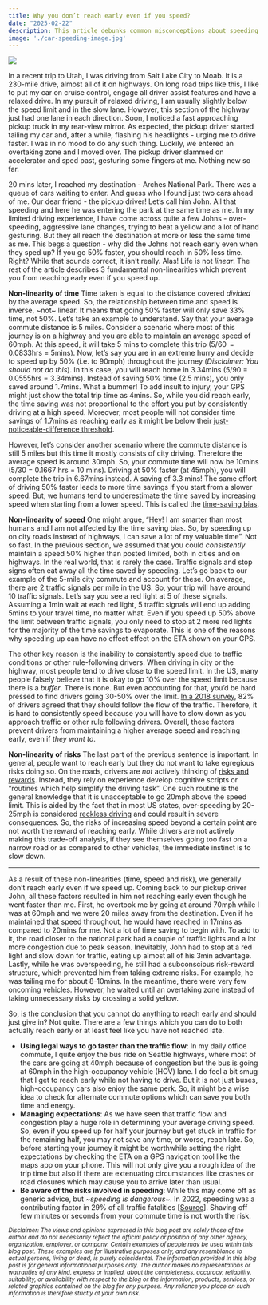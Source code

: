 ```yaml
---
title: Why you don’t reach early even if you speed?
date: "2025-02-22"
description: This article debunks common misconceptions about speeding and explains why it might not lead to time savings.
image: './car-speeding-image.jpg'
---
```


![](./car-speeding-image.jpg)

In a recent trip to Utah, I was driving from Salt Lake City to Moab. It is a 230-mile drive, almost all of it on highways. On long road trips like this, I like to put my car on cruise control, engage all driver assist features and have a relaxed drive. In my pursuit of relaxed driving, I am usually slightly below the speed limit and in the slow lane. However, this section of the highway just had one lane in each direction. Soon, I noticed a fast approaching pickup truck in my rear-view mirror. As expected, the pickup driver started tailing my car and, after a while, flashing his headlights - urging me to drive faster. I was in no mood to do any such thing. Luckily, we entered an overtaking zone and I moved over. The pickup driver slammed on accelerator and sped past, gesturing some fingers at me. Nothing new so far.


20 mins later, I reached my destination - Arches National Park. There was a queue of cars waiting to enter. And guess who I found just two cars ahead of me. Our dear friend - the pickup driver! Let’s call him John. All that speeding and here he was entering the park at the same time as me. In my limited driving experience, I have come across quite a few Johns - over-speeding, aggressive lane changes, trying to beat a yellow and a lot of hand gesturing. But they all reach the destination at more or less the same time as me. This begs a question - why did the Johns not reach early even when they sped up? If you go 50% faster, you should reach in 50% less time. Right? While that sounds correct, it isn’t really. Alas! Life is not *linear*. The rest of the article describes 3 fundamental non-linearities which prevent you from reaching early even if you speed up. 

**Non-linearity of time**
Time taken is equal to the distance covered *divided* by the average speed. So, the relationship between time and speed is inverse, ~not~ linear. It means that going 50% faster will only save 33% time, not 50%. Let’s take an example to understand. Say that your average commute distance is 5 miles. Consider a scenario where most of this journey is on a highway and you are able to maintain an average speed of 60mph. At this speed, it will take 5 mins to complete this trip (5/60  = 0.0833hrs = 5mins). Now, let’s say you are in an extreme hurry and decide to speed up by 50% (i.e. to 90mph) throughout the journey (*Disclaimer: You should not do this*). In this case, you will reach home in 3.34mins (5/90 = 0.0555hrs = 3.34mins). Instead of saving 50% time (2.5 mins), you only saved around 1.7mins. What a bummer! To add insult to injury, your GPS might just show the total trip time as 4mins. So, while you did reach early, the time saving was not proportional to the effort you put by consistently driving at a high speed. Moreover, most people will not consider time savings of 1.7mins as reaching early as it might be below their [just-noticeable-difference threshold](https://en.wikipedia.org/wiki/Just-noticeable_difference#:~:text=In%20the%20branch%20of%20experimentalat%20least%20half%20the%20time.).

However, let’s consider another scenario where the commute distance is still 5 miles but this time it mostly consists of city driving. Therefore the average speed is around 30mph. So, your commute time will now be 10mins (5/30 = 0.1667 hrs = 10 mins). Driving at 50% faster (at 45mph), you will complete the trip in 6.67mins instead. A saving of 3.3 mins! The same effort of driving 50% faster leads to more time savings if you start from a slower speed. But, we humans tend to underestimate the time saved by increasing speed when starting from a lower speed. This is called the [time-saving bias](https://www.sas.upenn.edu/~baron/journal/12/121007/jdm121007.html).

**Non-linearity of speed**
One might argue, “Hey! I am smarter than most humans and I am not affected by the time saving bias. So, by speeding up on city roads instead of highways, I can save a lot of my valuable time”. Not so fast. In the previous section, we assumed that you could *consistently* maintain a speed 50% higher than posted limited, both in cities and on highways. In the real world, that is rarely the case. Traffic signals and stop signs often eat away all the time saved by speeding. Let’s go back to our example of the 5-mile city commute and account for these. On average, there are [2 traffic signals per mile](https://ops.fhwa.dot.gov/access_mgmt/docs/benefits_am_trifold.pdf) in the US. So, your trip will have around 10 traffic signals. Let’s say you see a red light at 5 of these signals. Assuming a 1min wait at each red light, 5 traffic signals will end up adding 5mins to your travel time, no matter what. Even if you speed up 50% above the limit between traffic signals, you only need to stop at 2 more red lights for the majority of  the time savings to evaporate. This is one of the reasons why speeding up can have no effect effect on the ETA shown on your GPS.

The other key reason is the inability to consistently speed due to traffic conditions or other rule-following drivers. When driving in city or the highway, most people tend to drive close to the speed limit. In the US, many people falsely believe that it is okay to go 10% over the speed limit because there is a *buffer*. There is none. But even accounting for that, you’d be hard pressed to find drivers going 30-50% over the limit. [In a 2018 survey](https://www.nhtsa.gov/book/countermeasures-that-work/speeding-and-speed-management/understanding-problem), 82% of drivers agreed that they should follow the flow of the traffic. Therefore, it is hard to consistently speed because you will have to slow down as you approach traffic or other rule following drivers. Overall, these factors prevent drivers from maintaining a higher average speed and reaching early, even if *they want to*.

**Non-linearity of risks**
The last part of the previous sentence is important. In general, people want to reach early but they do not want to take egregious risks doing so. On the roads, drivers are *not* actively thinking of [risks and rewards](https://www.nhtsa.gov/book/countermeasures-that-work/speeding-and-speed-management/understanding-problem). Instead, they rely on experience develop cognitive scripts or “routines which help simplify the driving task”.  One such routine is the general knowledge that it is unacceptable to go 20mph above the speed limit. This is aided by the fact that in most US states, over-speeding by 20-25mph is considered [reckless driving](https://www.cantulawrgv.com/what-is-criminal-speeding) and could result in severe consequences. So, the risks of increasing speed beyond a certain point are not worth the reward of reaching early. While drivers are not actively making this trade-off analysis, if they see themselves going too fast on a narrow road or as compared to other vehicles, the immediate instinct is to slow down.

---

As a result of these non-linearities (time, speed and risk), we generally don’t reach early even if we speed up. Coming back to our pickup driver John, all these factors resulted in him not reaching early even though he went faster than me. First, he overtook me by going at around 70mph while I was at 60mph and we were 20 miles away from the destination. Even if he maintained that speed throughout, he would have reached in 17mins as compared to 20mins for me. Not a lot of time saving to begin with. To add to it, the road closer to the national park had a couple of traffic lights and a lot more congestion due to peak season. Inevitably, John had to stop at a red light and slow down for traffic, eating up almost all of his 3min advantage. Lastly, while he was overspeeding, he still had a subconscious risk-reward structure, which prevented him from taking extreme risks. For example, he was tailing me for about 8-10mins. In the meantime, there were very few oncoming vehicles. However, he waited until an overtaking zone instead of taking unnecessary risks by crossing a solid yellow.

So, is the conclusion that you cannot do anything to reach early and should just give in? Not quite. There are a few things which you can do to both actually reach early or at least feel like you have not reached late.
* **Using legal ways to go faster than the traffic flow**: In my daily office commute, I quite enjoy the bus ride on Seattle highways, where most of the cars are going at 40mph because of congestion but the bus is going at 60mph in the high-occupancy vehicle (HOV) lane. I do feel a bit smug that I get to reach early while not having to drive. But it is not just buses, high-occupancy cars also enjoy the same perk. So, it might be a wise idea to check for alternate commute options which can save you both time and energy.
* **Managing expectations**: As we have seen that traffic flow and congestion play a huge role in determining your average driving speed. So, even if you speed up for half your journey but get stuck in traffic for the remaining half, you may not save any time, or worse, reach late. So, before starting your journey it might be worthwhile setting the right expectations by checking the ETA on a GPS navigation tool like the maps app on your phone. This will not only give you a rough idea of the trip time but also if there are extenuating circumstances like crashes or road closures which may cause you to arrive later than usual.
* **Be aware of the risks involved in speeding**: While this may come off as generic advice, but *~speeding is dangerous~*. In 2022, speeding was a contributing factor in 29% of all traffic fatalities [[Source](https://www.nhtsa.gov/risky-driving/speeding)]. Shaving off few minutes or seconds from your commute time is not worth the risk.

<small><i>
Disclaimer: The views and opinions expressed in this blog post are solely those of the author and do not necessarily reflect the official policy or position of any other agency, organization, employer, or company. Certain examples of people may be used within this blog post. These examples are for illustrative purposes only, and any resemblance to actual persons, living or dead, is purely coincidental. The information provided in this blog post is for general informational purposes only. The author makes no representations or warranties of any kind, express or implied, about the completeness, accuracy, reliability, suitability, or availability with respect to the blog or the information, products, services, or related graphics contained on the blog for any purpose. Any reliance you place on such information is therefore strictly at your own risk.
</i></small>
